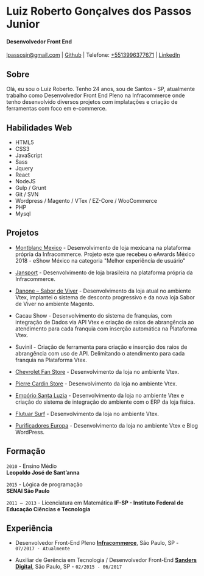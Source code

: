 # Luiz Roberto Gonçalves dos Passos Junior

#### Desenvolvedor Front End

[lpassosjr@gmail.com](mailto:lpassosjr@gmail.com) | [Github](http://github.com/lpassosjr) | Telefone: [+5513996377671](tel:+5513996377671) | [LinkedIn]( https://www.linkedin.com/in/luiz-roberto-g-dos-passos-junior-55a891109/)


## Sobre

Olá, eu sou o Luiz Roberto.
Tenho 24 anos, sou de Santos - SP, atualmente trabalho como Desenvolvedor Front End Pleno na Infracommerce onde tenho desenvolvido diversos projetos com implatações e criação de ferramentas com foco em e-commerce.

## Habilidades Web

*   HTML5
*   CSS3
*   JavaScript
*   Sass
*   Jquery
*	React
*   NodeJS
*   Gulp / Grunt 
*   Git / SVN
*   Wordpress / Magento / VTex / EZ-Core / WooCommerce
*   PHP 
*   Mysql

## Projetos

* [Montblanc Mexico](http://www.montblanc.com.mx/) - Desenvolvimento de loja mexicana na plataforma própria da Infracommerce. Projeto este que recebeu o eAwards México 2018 - eShow México na categoria "Melhor experiência de usuário"

* [Jansport](http://www.jansport.com.br/) - Desenvolvimento de loja brasileira na plataforma própria da Infracommerce.

* [Danone – Sabor de Viver](http://www.sabordeviver.com.br/) - Desenvolvimento da loja atual no ambiente Vtex, implantei o sistema de desconto progressivo e da nova loja Sabor de Viver no ambiente Magento.

* Cacau Show - Desenvolvimento do sistema de franquias, com integração de Dados via API Vtex e criação de raios de abrangência ao atendimento para cada franquia com inserção automática na Plataforma Vtex.

* Suvinil - Criação de ferramenta para criação e inserção dos raios de abrangência com uso de API. Delimitando o atendimento para cada franquia na Plataforma Vtex.

* [Chevrolet Fan Store](http://www.chevroletfanstore.com.br/) - Desenvolvimento da loja no ambiente Vtex.

* [Pierre Cardin Store](http://store.pierrecardin.com.br/) - Desenvolvimento da loja no ambiente Vtex.

* [Empório Santa Luzia](http://www.natalsantaluzia.com.br/) - Desenvolvimento da loja no ambiente Vtex e criação do sistema de integração do ambiente com o ERP da loja física.

* [Flutuar Surf](http://www.lojaflutuar.com.br/) - Desenvolvimento da loja no ambiente Vtex.

* [Purificadores Europa](http://www.europa.com.br/) - Desenvolvimento da loja no ambiente Vtex e Blog WordPress.

## Formação

`2010` - Ensino Médio  
 **Leopoldo José de Sant’anna**

`2015` - Lógica de programação  
 **SENAI São Paulo**
 
`2011 – 2013` - Licenciatura em Matemática 
**IF-SP - Instituto Federal de Educação Ciências e Tecnologia**


## Experiência

*   Desenvolvedor Front-End Pleno **[Infracommerce](http://www.infracommerce.com.br)**, São Paulo, SP - `07/2017 - Atualmente`

*   Auxiliar de Gerência em Tecnologia / Desenvolvedor Front-End **[Sanders Digital]( http://www.sandersdigital.com.br/)**, São Paulo, SP - `02/2015 - 06/2017`
